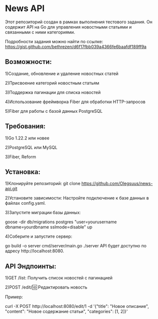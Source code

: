 News API
=


Этот репозиторий создан в рамках выполнения тестового задания.
Он содержит API на Go для управления новостными статьями и связанными с ними категориями.

Подробности задания можно найти по ссылке: https://gist.github.com/bethrezen/d6f17fbb039a4366fe6baafdf189ff9a

Возможности:
-
1)Создание, обновление и удаление новостных статей

2)Присвоение категорий новостным статьям

3)Поддержка пагинации для списка новостей

4)Использование фреймворка Fiber для обработки HTTP-запросов

5)Fiber для работы с базой данных PostgreSQL

Требования:
-
1)Go 1.22.2 или новее

2)PostgreSQL или MySQL

3)Fiber, Reform


Установка:
-
1)Клонируйте репозиторий:
git clone https://github.com/Olegsuus/news-api.git


2)Установите зависимости:
Настройте подключение к базе данных в файлах config.yaml.

3)Запустите миграции базы данных:

goose -dir db/migrations postgres "user=yourusername dbname=yourdbname sslmode=disable" up

4)Соберите и запустите сервер:

go build -o server cmd/server/main.go
./server
API будет доступно по адресу http://localhost:8080.



API Эндпоинты:
-
1)GET /list: Получить список новостей с пагинацией


2)POST /edit/:id: Редактировать новость


Пример:

curl -X POST http://localhost:8080/edit/1 -d '{"title": "Новое описание", "content": "Новое содержание статьи", "categories": [1, 2]}'

